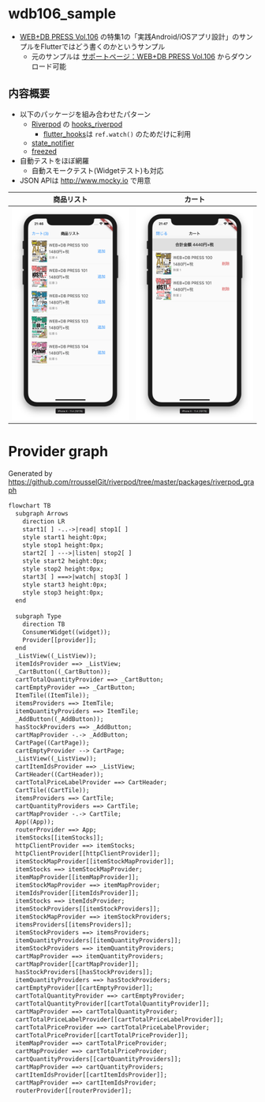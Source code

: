 # wdb106_sample

- [WEB+DB PRESS Vol.106](https://www.amazon.co.jp/dp/4774199435?tag=mono0926-22) の特集1の「実践Android/iOSアプリ設計」のサンプルをFlutterではどう書くのかというサンプル
  - 元のサンプルは [サポートページ：WEB+DB PRESS Vol.106](http://gihyo.jp/magazine/wdpress/archive/2018/vol106/support) からダウンロード可能

## 内容概要

- 以下のパッケージを組み合わせたパターン
    - [Riverpod](https://riverpod.dev) の [hooks_riverpod](https://pub.dev/packages/hooks_riverpod)
        - [flutter_hooks](https://pub.dev/packages/flutter_hooks)は `ref.watch()` のためだけに利用
    - [state_notifier](https://pub.dev/packages/state_notifier)
    - [freezed](https://pub.dev/packages/freezed)
- 自動テストをほぼ網羅
  - 自動スモークテスト(Widgetテスト)も対応
- JSON APIは http://www.mocky.io で用意


商品リスト | カート
--- | ---
![商品リスト](screen_shots/1.png) | ![カート](screen_shots/2.png)

# Provider graph

Generated by https://github.com/rrousselGit/riverpod/tree/master/packages/riverpod_graph

```mermaid
flowchart TB
  subgraph Arrows
    direction LR
    start1[ ] -..->|read| stop1[ ]
    style start1 height:0px;
    style stop1 height:0px;
    start2[ ] --->|listen| stop2[ ]
    style start2 height:0px;
    style stop2 height:0px;
    start3[ ] ===>|watch| stop3[ ]
    style start3 height:0px;
    style stop3 height:0px;
  end

  subgraph Type
    direction TB
    ConsumerWidget((widget));
    Provider[[provider]];
  end
  _ListView((_ListView));
  itemIdsProvider ==> _ListView;
  _CartButton((_CartButton));
  cartTotalQuantityProvider ==> _CartButton;
  cartEmptyProvider ==> _CartButton;
  ItemTile((ItemTile));
  itemsProviders ==> ItemTile;
  itemQuantityProviders ==> ItemTile;
  _AddButton((_AddButton));
  hasStockProviders ==> _AddButton;
  cartMapProvider -.-> _AddButton;
  CartPage((CartPage));
  cartEmptyProvider --> CartPage;
  _ListView((_ListView));
  cartItemIdsProvider ==> _ListView;
  CartHeader((CartHeader));
  cartTotalPriceLabelProvider ==> CartHeader;
  CartTile((CartTile));
  itemsProviders ==> CartTile;
  cartQuantityProviders ==> CartTile;
  cartMapProvider -.-> CartTile;
  App((App));
  routerProvider ==> App;
  itemStocks[[itemStocks]];
  httpClientProvider ==> itemStocks;
  httpClientProvider[[httpClientProvider]];
  itemStockMapProvider[[itemStockMapProvider]];
  itemStocks ==> itemStockMapProvider;
  itemMapProvider[[itemMapProvider]];
  itemStockMapProvider ==> itemMapProvider;
  itemIdsProvider[[itemIdsProvider]];
  itemStocks ==> itemIdsProvider;
  itemStockProviders[[itemStockProviders]];
  itemStockMapProvider ==> itemStockProviders;
  itemsProviders[[itemsProviders]];
  itemStockProviders ==> itemsProviders;
  itemQuantityProviders[[itemQuantityProviders]];
  itemStockProviders ==> itemQuantityProviders;
  cartMapProvider ==> itemQuantityProviders;
  cartMapProvider[[cartMapProvider]];
  hasStockProviders[[hasStockProviders]];
  itemQuantityProviders ==> hasStockProviders;
  cartEmptyProvider[[cartEmptyProvider]];
  cartTotalQuantityProvider ==> cartEmptyProvider;
  cartTotalQuantityProvider[[cartTotalQuantityProvider]];
  cartMapProvider ==> cartTotalQuantityProvider;
  cartTotalPriceLabelProvider[[cartTotalPriceLabelProvider]];
  cartTotalPriceProvider ==> cartTotalPriceLabelProvider;
  cartTotalPriceProvider[[cartTotalPriceProvider]];
  itemMapProvider ==> cartTotalPriceProvider;
  cartMapProvider ==> cartTotalPriceProvider;
  cartQuantityProviders[[cartQuantityProviders]];
  cartMapProvider ==> cartQuantityProviders;
  cartItemIdsProvider[[cartItemIdsProvider]];
  cartMapProvider ==> cartItemIdsProvider;
  routerProvider[[routerProvider]];
  ```
